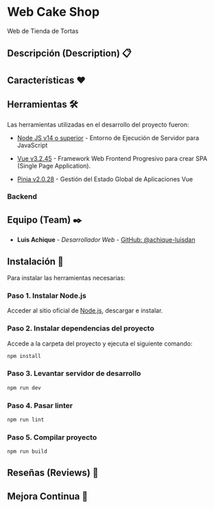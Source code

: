 # Web Cake Shop

Web de Tienda de Tortas

## Descripción (Description) 📋


## Características ❤️


## Herramientas 🛠️

Las herramientas utilizadas en el desarrollo del proyecto fueron:

* [Node JS v14 o superior](https://nodejs.org/es/) - Entorno de Ejecución de Servidor para JavaScript

* [Vue v3.2.45](https://vuejs.org/) - Framework Web Frontend Progresivo para crear SPA (Single Page Application).
 
* [Pinia v2.0.28](https://pinia.vuejs.org/) - Gestión del Estado Global de Aplicaciones Vue

### Backend


## Equipo (Team) ✒️

* **Luis Achique** - *Desarrollador Web* - [GitHub: @achique-luisdan](https://github.com/achique-luisdan)

## Instalación 🔧

Para instalar las herramientas necesarias:

### Paso 1. Instalar Node.js

Acceder al sitio oficial de [Node.js](https://nodejs.org/), descargar e instalar.

### Paso 2. Instalar dependencias del proyecto

Accede a la carpeta del proyecto y ejecuta el siguiente comando:

```sh
npm install
```

### Paso 3. Levantar servidor de desarrollo

```sh
npm run dev
```

### Paso 4. Pasar linter

```sh
npm run lint
```

### Paso 5. Compilar proyecto

```sh
npm run build
```

## Reseñas (Reviews) 💞


## Mejora Continua 🚀

